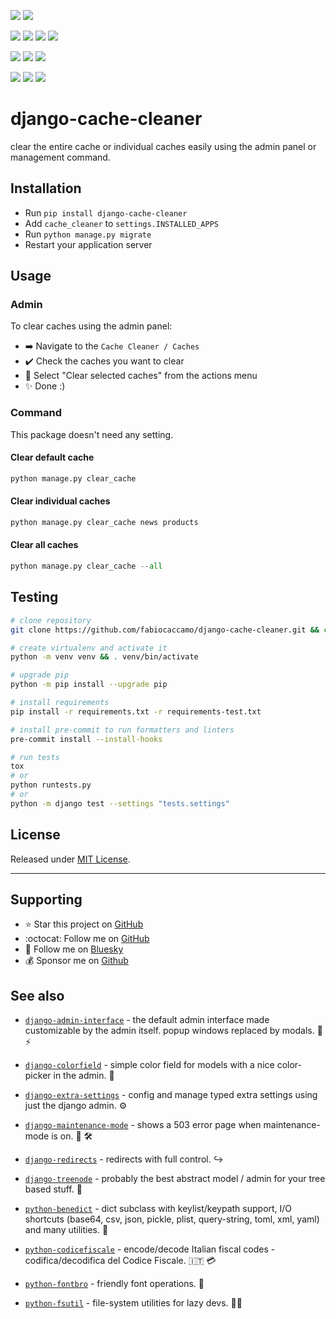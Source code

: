 [![](https://img.shields.io/pypi/pyversions/django-cache-cleaner.svg?color=3776AB&logo=python&logoColor=white)](https://www.python.org/)
[![](https://img.shields.io/pypi/djversions/django-cache-cleaner?color=0C4B33&logo=django&logoColor=white&label=django)](https://www.djangoproject.com/)

[![](https://img.shields.io/pypi/v/django-cache-cleaner.svg?color=blue&logo=pypi&logoColor=white)](https://pypi.org/project/django-cache-cleaner/)
[![](https://static.pepy.tech/badge/django-cache-cleaner/month)](https://pepy.tech/project/django-cache-cleaner)
[![](https://img.shields.io/github/stars/fabiocaccamo/django-cache-cleaner?logo=github&style=flat)](https://github.com/fabiocaccamo/django-cache-cleaner/stargazers)
[![](https://img.shields.io/pypi/l/django-cache-cleaner.svg?color=blue)](https://github.com/fabiocaccamo/django-cache-cleaner/blob/main/LICENSE.txt)

[![](https://results.pre-commit.ci/badge/github/fabiocaccamo/django-cache-cleaner/main.svg)](https://results.pre-commit.ci/latest/github/fabiocaccamo/django-cache-cleaner/main)
[![](https://img.shields.io/github/actions/workflow/status/fabiocaccamo/django-cache-cleaner/test-package.yml?branch=main&label=build&logo=github)](https://github.com/fabiocaccamo/django-cache-cleaner)
[![](https://img.shields.io/codecov/c/gh/fabiocaccamo/django-cache-cleaner?logo=codecov)](https://codecov.io/gh/fabiocaccamo/django-cache-cleaner)
<!-- [![](https://img.shields.io/codacy/grade/{id}?logo=codacy)](https://www.codacy.com/app/fabiocaccamo/django-cache-cleaner) -->
[![](https://img.shields.io/codeclimate/maintainability/fabiocaccamo/django-cache-cleaner?logo=code-climate)](https://codeclimate.com/github/fabiocaccamo/django-cache-cleaner/)
[![](https://img.shields.io/badge/code%20style-black-000000.svg?logo=python&logoColor=black)](https://github.com/psf/black)
[![](https://img.shields.io/endpoint?url=https://raw.githubusercontent.com/astral-sh/ruff/main/assets/badge/v2.json)](https://github.com/astral-sh/ruff)

# django-cache-cleaner
clear the entire cache or individual caches easily using the admin panel or management command.

## Installation
-   Run `pip install django-cache-cleaner`
-   Add `cache_cleaner` to `settings.INSTALLED_APPS`
-   Run `python manage.py migrate`
-   Restart your application server

## Usage

### Admin
To clear caches using the admin panel:
-   ➡️ Navigate to the `Cache Cleaner / Caches`
-   ✔️ Check the caches you want to clear
-   🧹 Select "Clear selected caches" from the actions menu
-   ✨ Done :)

### Command
This package doesn't need any setting.

#### Clear default cache
```python
python manage.py clear_cache
```

#### Clear individual caches
```python
python manage.py clear_cache news products
```

#### Clear all caches
```python
python manage.py clear_cache --all
```

## Testing
```bash
# clone repository
git clone https://github.com/fabiocaccamo/django-cache-cleaner.git && cd django-cache-cleaner

# create virtualenv and activate it
python -m venv venv && . venv/bin/activate

# upgrade pip
python -m pip install --upgrade pip

# install requirements
pip install -r requirements.txt -r requirements-test.txt

# install pre-commit to run formatters and linters
pre-commit install --install-hooks

# run tests
tox
# or
python runtests.py
# or
python -m django test --settings "tests.settings"
```


## License
Released under [MIT License](LICENSE.txt).

---

## Supporting

- :star: Star this project on [GitHub](https://github.com/fabiocaccamo/django-cache-cleaner)
- :octocat: Follow me on [GitHub](https://github.com/fabiocaccamo)
- :blue_heart: Follow me on [Bluesky](https://bsky.app/profile/fabiocaccamo.bsky.social)
- :moneybag: Sponsor me on [Github](https://github.com/sponsors/fabiocaccamo)

## See also

- [`django-admin-interface`](https://github.com/fabiocaccamo/django-admin-interface) - the default admin interface made customizable by the admin itself. popup windows replaced by modals. 🧙 ⚡

- [`django-colorfield`](https://github.com/fabiocaccamo/django-colorfield) - simple color field for models with a nice color-picker in the admin. 🎨

- [`django-extra-settings`](https://github.com/fabiocaccamo/django-extra-settings) - config and manage typed extra settings using just the django admin. ⚙️

- [`django-maintenance-mode`](https://github.com/fabiocaccamo/django-maintenance-mode) - shows a 503 error page when maintenance-mode is on. 🚧 🛠️

- [`django-redirects`](https://github.com/fabiocaccamo/django-redirects) - redirects with full control. ↪️

- [`django-treenode`](https://github.com/fabiocaccamo/django-treenode) - probably the best abstract model / admin for your tree based stuff. 🌳

- [`python-benedict`](https://github.com/fabiocaccamo/python-benedict) - dict subclass with keylist/keypath support, I/O shortcuts (base64, csv, json, pickle, plist, query-string, toml, xml, yaml) and many utilities. 📘

- [`python-codicefiscale`](https://github.com/fabiocaccamo/python-codicefiscale) - encode/decode Italian fiscal codes - codifica/decodifica del Codice Fiscale. 🇮🇹 💳

- [`python-fontbro`](https://github.com/fabiocaccamo/python-fontbro) - friendly font operations. 🧢

- [`python-fsutil`](https://github.com/fabiocaccamo/python-fsutil) - file-system utilities for lazy devs. 🧟‍♂️
